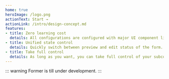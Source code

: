 ```yaml
---
home: true
heroImage: /logo.png
actionText: Start →
actionLink: /intro/design-concept.md
features:
- title: Zero learning cost
  details: All configurations are configured with major UI component libraries with almost no learning costs.
- title: Unified state control
  details: Quickly switch between preview and edit status of the form.
- title: Take full control
  details: As long as you want, you can take full control of your subcomponent behavior.
---
```


::: warning
Former is till under development.
:::

